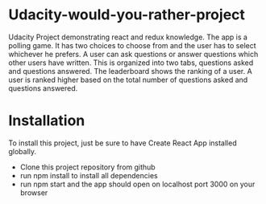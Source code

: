 # Udacity-would-you-rather-project
Udacity Project demonstrating react and redux knowledge. The app is a polling game. It has two choices to choose from and  the user has to select whichever he prefers. A user can ask questions or answer questions which other users have written. This is organized into two tabs, questions asked and questions answered. The leaderboard shows the ranking of a user. A user is ranked higher based on the total number of questions asked and questions answered.

# Installation
To install this project, just be sure to have Create React App installed globally. 
* Clone this project repository from github
* run npm install to install all dependencies
* run npm start and the app should open on localhost port 3000 on your browser
